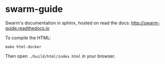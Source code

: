 # swarm-guide

Swarm's documentation in sphinx, hosted on read the docs:
http://swarm-guide.readthedocs.io


To compile the HTML:

```shell
make html-docker
```

Then open `./build/html/index.html` in your browser.

